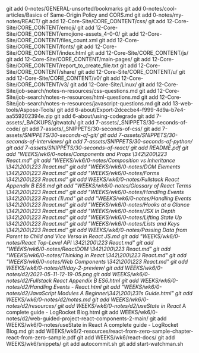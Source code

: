  git add  0-notes/GENERAL-unsorted/bookmarks
        git add 0-notes/cool-articles/Basics of Same-Origin Policy and CORS.md
        git add 0-notes/my-notes/REACT/
        git add 12-Core-Site/CORE_CONTENT/css/
        git add 12-Core-Site/CORE_CONTENT/emoji/
        git add 12-Core-Site/CORE_CONTENT/emojione-assets_4-0-0/
        git add 12-Core-Site/CORE_CONTENT/files_count.xml
        git add 12-Core-Site/CORE_CONTENT/fonts/
        git add 12-Core-Site/CORE_CONTENT/index.html
        git add 12-Core-Site/CORE_CONTENT/js/
        git add 12-Core-Site/CORE_CONTENT/main-pages/
        git add 12-Core-Site/CORE_CONTENT/report_to_create_file.txt
        git add 12-Core-Site/CORE_CONTENT/share/
        git add 12-Core-Site/CORE_CONTENT/u/
        git add 12-Core-Site/CORE_CONTENT/v0/
        git add 12-Core-Site/CORE_CONTENT/v3/
        git add 12-Core-Site/Linux/
        git add 12-Core-Site/job-search/notes-n-resources/css-questions.md
        git add 12-Core-Site/job-search/notes-n-resources/html-questions.md
        git add 12-Core-Site/job-search/notes-n-resources/javascript-questions.md
        git add 13-web-tools/Aspose-Tools/
        git add 6-about/Export-2dcecbe4-f999-4d9a-b7e4-aa559202394e.zip
        git add 6-about/using-codegrade
        git add 7-assets/_BACKUPS/gitwatch/
        git add 7-assets/_SNIPPETS/30-seconds-of-code/
        git add 7-assets/_SNIPPETS/30-seconds-of-css/
        git add 7-assets/_SNIPPETS/30-seconds-of-git/
        git add 7-assets/_SNIPPETS/30-seconds-of-interviews/
        git add 7-assets/_SNIPPETS/30-seconds-of-python/
        git add 7-assets/_SNIPPETS/30-seconds-of-react/
        git add README.pdf
        git add "WEEKS/wk6/0-notes/Components and Props \342\200\223 React.md"
        git add "WEEKS/wk6/0-notes/Composition vs Inheritance \342\200\223 React.md"
        git add "WEEKS/wk6/0-notes/DOM Elements \342\200\223 React.md"
        git add "WEEKS/wk6/0-notes/Forms \342\200\223 React.md"
        git add WEEKS/wk6/0-notes/Fullstack React Appendix B ES6.md
        git add "WEEKS/wk6/0-notes/Glossary of React Terms \342\200\223 React.md"
        git add "WEEKS/wk6/0-notes/Handling Events \342\200\223 React (1).md"
        git add "WEEKS/wk6/0-notes/Handling Events \342\200\223 React.md"
        git add "WEEKS/wk6/0-notes/Hooks at a Glance \342\200\223 React.md"
        git add "WEEKS/wk6/0-notes/JSX In Depth \342\200\223 React.md"
        git add "WEEKS/wk6/0-notes/Lifting State Up \342\200\223 React.md"
        git add "WEEKS/wk6/0-notes/Lists and Keys \342\200\223 React.md"
        git add WEEKS/wk6/0-notes/Passing Data from Parent to Child and Vice Versa in React JS.md
        git add "WEEKS/wk6/0-notes/React Top-Level API \342\200\223 React.md"
        git add "WEEKS/wk6/0-notes/ReactDOM \342\200\223 React.md"
        git add "WEEKS/wk6/0-notes/Thinking in React \342\200\223 React.md"
        git add "WEEKS/wk6/0-notes/Web Components \342\200\223 React.md"
        git add WEEKS/wk6/0-notes/d1/day-2-preview/
        git add WEEKS/wk6/0-notes/d2/2021-05-11-12-19-05.png
        git add WEEKS/wk6/0-notes/d2/Fullstack React_ Appendix B_ ES6.html
        git add WEEKS/wk6/0-notes/d2/Handling Events - React.html
        git add "WEEKS/wk6/0-notes/d2/JavaScript Modules_ A Beginner\342\200\231s Guide.html"
        git add WEEKS/wk6/0-notes/d2/notes.md
        git add WEEKS/wk6/0-notes/d2/resources/
        git add WEEKS/wk6/0-notes/d2/useState in React_ A complete guide - LogRocket Blog.html
        git add WEEKS/wk6/0-notes/d2/web-guided-project-react-components-2-main/
        git add WEEKS/wk6/0-notes/useState in React A complete guide - LogRocket Blog.md
        git add WEEKS/wk6/2-resources/react-from-zero-sample-chapter-react-from-zero-sample.pdf
        git add WEEKS/wk6/react-docs/
        git add WEEKS/wk6/snippets/
        git add autocommit.sh
        git add start-watchman.sh
